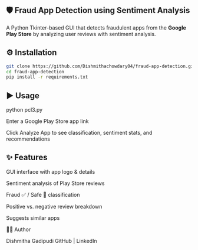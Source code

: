 ## 🛡️ Fraud App Detection using Sentiment Analysis

A Python Tkinter-based GUI that detects fraudulent apps from the **Google Play Store** by analyzing user reviews with sentiment analysis.

## ⚙️ Installation 
```bash
git clone https://github.com/Dishmithachowdary04/fraud-app-detection.git
cd fraud-app-detection
pip install -r requirements.txt
```

## ▶️ Usage
python pcl3.py


Enter a Google Play Store app link

Click Analyze App to see classification, sentiment stats, and recommendations

## ✨ Features

GUI interface with app logo & details

Sentiment analysis of Play Store reviews

Fraud ✅ / Safe 🚫 classification

Positive vs. negative review breakdown

Suggests similar apps

👩‍💻 Author

Dishmitha Gadipudi
GitHub | LinkedIn

